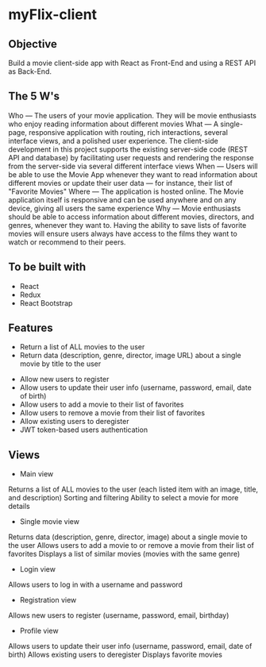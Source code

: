 # myFlix-client


## Objective

Build a movie client-side app with React as Front-End and using a REST API as Back-End.

## The 5 W's

Who — The users of your movie application. They will be movie enthusiasts who enjoy reading information about different movies
What — A single-page, responsive application with routing, rich interactions, several interface views, and a polished user experience. The client-side development in this project supports the existing server-side code (REST API and database) by facilitating user requests and rendering the response from the server-side via several different interface views
When — Users will be able to use the Movie App whenever they want to read information about different movies or update their user data — for instance, their list of "Favorite Movies"
Where — The application is hosted online. The Movie application itself is responsive and can be used anywhere and on any device, giving all users the same experience
Why — Movie enthusiasts should be able to access information about different movies, directors, and genres, whenever they want to. Having the ability to save lists of favorite movies will ensure users always have access to the films they want to watch or recommend to their peers.


## To be built with

- React
- Redux
- React Bootstrap

## Features

- Return a list of ALL movies to the user
- Return data (description, genre, director, image URL) about a single movie by title to the user
<!-- - Return data about a genre (description) by name/title (e.g., “Thriller”)
- Return data about a director (bio, birth year, death year) by name -->
- Allow new users to register
- Allow users to update their user info (username, password, email, date of birth)
- Allow users to add a movie to their list of favorites
- Allow users to remove a movie from their list of favorites
- Allow existing users to deregister
- JWT token-based users authentication

## Views

- Main view

Returns a list of ALL movies to the user (each listed item with an image, title, and description)
Sorting and filtering
Ability to select a movie for more details

- Single movie view

Returns data (description, genre, director, image) about a single movie to the user
Allows users to add a movie to or remove a movie from their list of favorites
Displays a list of similar movies (movies with the same genre)

- Login view

Allows users to log in with a username and password

- Registration view

Allows new users to register (username, password, email, birthday)

- Profile view

Allows users to update their user info (username, password, email, date of birth)
Allows existing users to deregister
Displays favorite movies

